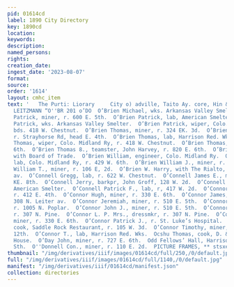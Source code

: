 ```yaml
---
pid: 01614cd
label: 1890 City Directory
key: 1890cd
location: 
keywords: 
description: 
named_persons: 
rights: 
creation_date: 
ingest_date: '2023-08-07'
format: 
source: 
order: '1614'
layout: cmhc_item
text: '   The Purti: Liorary     City o) adville, Taito Ay. core, Hin & chestout QHARLES
  LEITZMANN “O''BR 201 o’DO  O’Brien Michael, wks. Arkansas Valley Smelter.  O’Brien
  Patrick, miner, r. 600 E. 5th.  O’Brien Patrick, lab, American Smelter.  O’Brien
  Patrick, wks. Arkansas Valley Smelter.  O’Brien Patrick, wiper, Colo. Midland Ry,
  bds. 418 W. Chestnut.  O’Brien Thomas, miner, r. 324 EK. 3d.  O’Brien Thomas, miner,
  r. Strayhorse Rd, head E. 4th.  O’Brien Thomas, lab, Harrison Red. Wks.  O’Brien
  Thomas, wiper, Colo. Midland Ry, r. 418 W. Chestnut.  O’Brien Thomas, r. 820 E.
  6th.  O’Brien Thomas 8., teamster, John Harvey, r. 820 E. 6th.  O’Brien William,
  with Board of Trade.  O’Brien William, engineer, Colo. Midland Ry.  O’Brien William,
  lab, Colo. Midland Ry, r. 429 W. 6th.  O’Brien William J., miner, r. 609 N. Orange.  O’Brien
  William T., miner, r. 106 E, 2d.  O’Brien W. Harry, with The Rialto, r. 318 Harrison
  av.  O’Connell Gregg, lab, r. 622 W. Chestnut.  O’Connell James E., miner, r. 822
  KE. 8th.  O’Connell Jerry, barkpr, John Groff, 128 W. 2d.  O’Connell Patrick, lab,
  American Smelter.  O’Connell Patrick F., lab, r, 417 W. 2d.  O’Connor Geerge, miner,
  r. 412 E. 4th.  O’Connor Hugh, miner, r. 330 E. 6th.  O’Connor James, smelter, r.
  308 N. Leiter av.  O’Connor Jeremiah, miner, r. 510 E. 5th.  O’Connor Jerry, smelter,
  r. 1005 N. Poplar.  O’Connor John J., miner, r. 510 E. 5th.  O’Connor Lovett P.,
  r. 307 N. Pine.  O’Connor L. P. Mrs., dressmkr, r. 307 N. Pine.  O’Connor Michael,
  miner, r. 330 E. 6th.  O’Connor Patrick J., r. St. Luke’s Hospital.  O’Connor Peter,
  cook, Saddle Rock Restaurant, r. 105 W. 3d.  O’Connor Timothy, miner, r. 425 E.
  12th.  O’Connor T., lab, Harrison Red. Wks.  Ocshu Thomas, cook, D. & R. G. Eating
  House.  O’Day John, miner, r. 727 E. 6th.  Odd Fellows’ Hall, Harrison av, sw. cor.
  Sth.  O''Donnell Con., miner, r. 110 E. 2d.  PICTURE FRAMES, ** stsxer"" J, J, QUINN '
thumbnail: "/img/derivatives/iiif/images/01614cd/full/250,/0/default.jpg"
full: "/img/derivatives/iiif/images/01614cd/full/1140,/0/default.jpg"
manifest: "/img/derivatives/iiif/01614cd/manifest.json"
collection: directories
---
```

